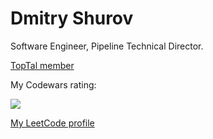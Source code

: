 # Dmitry Shurov

Software Engineer, Pipeline Technical Director.

[TopTal member](https://www.toptal.com/resume/dmitry-shurov)

My Codewars rating:

![](https://www.codewars.com/users/DmitryShurov/badges/large)

[My LeetCode profile](https://leetcode.com/dmitryshurov/)
